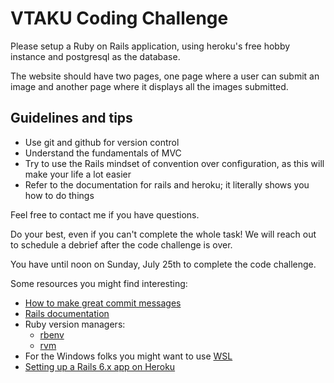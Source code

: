 # VTAKU Coding Challenge

Please setup a Ruby on Rails application, using heroku's free hobby instance and postgresql as the database.

The website should have two pages, one page where a user can submit an image and another page where it displays all the images submitted.

## Guidelines and tips
 - Use git and github for version control
 - Understand the fundamentals of MVC
 - Try to use the Rails mindset of convention over configuration, as this will make your life a lot easier
 - Refer to the documentation for rails and heroku; it literally shows you how to do things

Feel free to contact me if you have questions.

Do your best, even if you can't complete the whole task! We will reach out to schedule a debrief after the code challenge is over.

You have until noon on Sunday, July 25th to complete the code challenge.

Some resources you might find interesting:
 - [How to make great commit messages](https://chris.beams.io/posts/git-commit/)
 - [Rails documentation](https://guides.rubyonrails.org/index.html)
 - Ruby version managers:
    - [rbenv](https://github.com/rbenv/rbenv)
    - [rvm](https://rvm.io/)
 - For the Windows folks you might want to use [WSL](https://docs.microsoft.com/en-us/windows/wsl/install-win10)
 - [Setting up a Rails 6.x app on Heroku](https://devcenter.heroku.com/articles/getting-started-with-rails6)